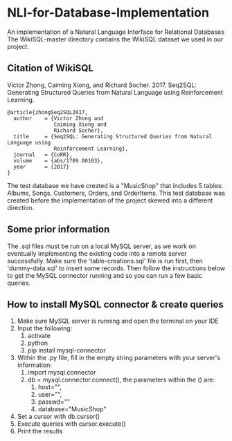 # NLI-for-Database-Implementation
An implementation of a Natural Language Interface for Relational Databases 
The WikiSQL-master directory contains the WikiSQL dataset we used in our project.

## Citation of WikiSQL
Victor Zhong, Caiming Xiong, and Richard Socher. 2017. Seq2SQL: Generating Structured Queries from Natural Language using Reinforcement Learning.
```
@article{zhongSeq2SQL2017,
  author    = {Victor Zhong and
               Caiming Xiong and
               Richard Socher},
  title     = {Seq2SQL: Generating Structured Queries from Natural Language using
               Reinforcement Learning},
  journal   = {CoRR},
  volume    = {abs/1709.00103},
  year      = {2017}
}
```


The test database we have created is a "MusicShop" that includes 5 tables: Albums, Songs, Customers, Orders, and OrderItems.
This test database was created before the implementation of the project skewed into a different direction.

## Some prior information
The .sql files must be run on a local MySQL server, as we work on eventually implementing the existing code into a remote server successfully.
Make sure the 'table-creations.sql' file is run first, then 'dummy-data.sql' to insert some records.
Then follow the instructions below to get the MySQL connector running and so you can run a few basic queries.


## How to install MySQL connector & create queries
1. Make sure MySQL server is running and open the terminal on your IDE
2. Input the following: 
   1. activate
   2. python
   3. pip install mysql-connector
3. Within the .py file, fill in the empty string parameters with your server's information:
   1. import mysql.connector
   2. db = mysql.connector.connect(), the parameters within the () are:
      1. host="",
      2. user="",
      3. passwd=""
      4. database="MusicShop"
4. Set a cursor with db.cursor()
5. Execute queries with cursor.execute()
6. Print the results

